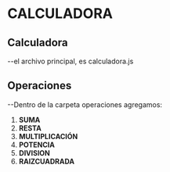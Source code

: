 # CALCULADORA


## Calculadora
   --el archivo principal, es calculadora.js

## Operaciones
  --Dentro de la carpeta operaciones agregamos:
1. **SUMA**
2. **RESTA**
3. **MULTIPLICACIÓN**
4. **POTENCIA**
5. **DIVISION**
6. **RAIZCUADRADA**

